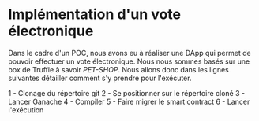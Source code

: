 # Implémentation d'un vote électronique

Dans le cadre d'un POC, nous avons eu à réaliser une DApp qui permet de pouvoir effectuer un vote électronique. 
Nous nous sommes basés sur une box de Truffle à savoir *_PET-SHOP_*.
Nous allons donc dans les lignes suivantes détailler comment s'y prendre pour l'exécuter.

1 - Clonage du répertoire git
2 - Se positionner sur le répertoire cloné
3 - Lancer Ganache
4 - Compiler
5 - Faire migrer le smart contract
6 - Lancer l'exécution
